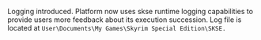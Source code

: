 Logging introduced. Platform now uses skse runtime logging capabilities to provide users more feedback about its execution succession. Log file is located at `User\Documents\My Games\Skyrim Special Edition\SKSE.`
